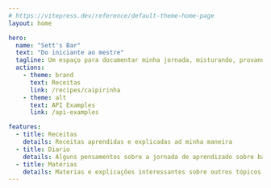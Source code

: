 ```yaml
---
# https://vitepress.dev/reference/default-theme-home-page
layout: home

hero:
  name: "Sett's Bar"
  text: "Do iniciante ao mestre"
  tagline: Um espaço para documentar minha jornada, misturando, provando e evoluindo a cada dia.
  actions:
    - theme: brand
      text: Receitas 
      link: /recipes/caipirinha
    - theme: alt
      text: API Examples
      link: /api-examples

features:
  - title: Receitas
    details: Receitas aprendidas e explicadas ad minha maneira
  - title: Diario
    details: Alguns pensamentos sobre a jornada de aprendizado sobre bares e drinks e quem sabe mixologia!
  - title: Matérias
    details: Materias e explicações interessantes sobre outros tópicos como restaurantes, bares, flaring e afins...
---
```


